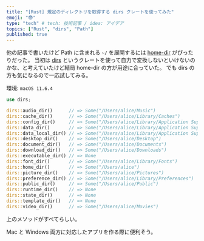 ```yaml
---
title: "[Rust] 規定のディレクトリを取得する dirs クレートを使ってみた"
emoji: "😎"
type: "tech" # tech: 技術記事 / idea: アイデア
topics: ["Rust", "dirs", "Path"]
published: true
---
```


他の記事で書いたけど Path に含まれる `~/` を展開するには [home-dir](https://docs.rs/home-dir) がぴったりだった。
当初は [dirs](https://docs.rs/dirs) というクレートを使って自力で変換しないといけないのかな、と考えていたけど結局 home-dir の方が用途に合っていた。
でも dirs の方も気になるので一応試してみる。

環境: `macOS 11.6.4`

```rust
use dirs;

dirs::audio_dir()      // => Some("/Users/alice/Music")
dirs::cache_dir()      // => Some("/Users/alice/Library/Caches")
dirs::config_dir()     // => Some("/Users/alice/Library/Application Support")
dirs::data_dir()       // => Some("/Users/alice/Library/Application Support")
dirs::data_local_dir() // => Some("/Users/alice/Library/Application Support")
dirs::desktop_dir()    // => Some("/Users/alice/Desktop")
dirs::document_dir()   // => Some("/Users/alice/Documents")
dirs::download_dir()   // => Some("/Users/alice/Downloads")
dirs::executable_dir() // => None
dirs::font_dir()       // => Some("/Users/alice/Library/Fonts")
dirs::home_dir()       // => Some("/Users/alice")
dirs::picture_dir()    // => Some("/Users/alice/Pictures")
dirs::preference_dir() // => Some("/Users/alice/Library/Preferences")
dirs::public_dir()     // => Some("/Users/alice/Public")
dirs::runtime_dir()    // => None
dirs::state_dir()      // => None
dirs::template_dir()   // => None
dirs::video_dir()      // => Some("/Users/alice/Movies")
```

上のメソッドがすべてらしい。

Mac と Windows 両方に対応したアプリを作る際に便利そう。
